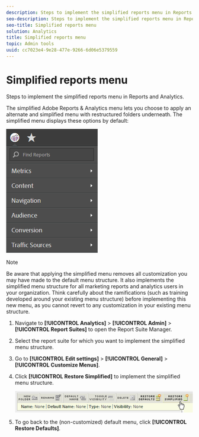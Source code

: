 ```yaml
---
description: Steps to implement the simplified reports menu in Reports and Analytics.
seo-description: Steps to implement the simplified reports menu in Reports and Analytics.
seo-title: Simplified reports menu
solution: Analytics
title: Simplified reports menu
topic: Admin tools
uuid: cc7023e4-9e28-477e-9266-6d06e5379559
---
```


# Simplified reports menu

Steps to implement the simplified reports menu in Reports and Analytics.

The simplified Adobe Reports & Analytics menu lets you choose to apply an alternate and simplified menu with restructured folders underneath. The simplified menu displays these options by default: 

![](assets/simplified-menu.png)

>[!NOTE]
>
>Be aware that applying the simplified menu removes all customization you may have made to the default menu structure. It also implements the simplified menu structure for all marketing reports and analytics users in your organization. Think carefully about the ramifications (such as training developed around your existing menu structure) before implementing this new menu, as you cannot revert to any customization in your existing menu structure.

1. Navigate to **[!UICONTROL Analytics]** > **[!UICONTROL Admin]** > **[!UICONTROL Report Suites]** to open the Report Suite Manager.
1. Select the report suite for which you want to implement the simplified menu structure.
1. Go to **[!UICONTROL Edit settings]** > **[!UICONTROL General]** > **[!UICONTROL Customize Menus]**.
1. Click **[!UICONTROL Restore Simplified]** to implement the simplified menu structure.

   ![](assets/restore-simplified.png)

1. To go back to the (non-customized) default menu, click **[!UICONTROL Restore Defaults]**.
